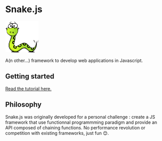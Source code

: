 <h1>Snake.js</h1>

<img height="100px" src="./docs/snake.js-logo.png">

A(n other...) framework to develop web applications in Javascript.

## Getting started

[Read the tutorial here.](https://github.com/yannickdebree/snake.js/wiki)

## Philosophy

Snake.js was originally developed for a personal challenge : create a JS framework that use functionnal programmming paradigm and provide an API composed of chaining functions.
No performance revolution or competition with existing frameworks, just fun :blush:.
